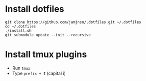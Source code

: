 # Install dotfiles
```
git clone https://github.com/jamjnsn/.dotfiles.git ~/.dotfiles
cd ~/.dotfiles
./install.sh
git submodule update --init --recursive
```

# Install tmux plugins
- Run `tmux`
- Type `prefix + I` (capital i)
